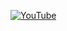 [![YouTube](http://i.ytimg.com/vi/my3DRPaiD64/hqdefault.jpg)](https://www.youtube.com/watch?v=my3DRPaiD64)
